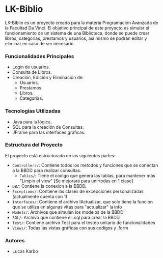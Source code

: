 # LK-Biblio
LK-Biblio es un proyecto creado para la materia Programación Avanzada de la Facultad Da Vinci. 
El objetivo principal de este proyecto es simular el funcionamiento de un sistema de una Biblioteca, donde se puede crear
libros, categorias, prestamos y usuarios, asi mismo se podrán editar y eliminar en caso de ser necesario.

### Funcionalidades Principales
- Login de usuarios.
- Consulta de Libros.
- Creación, Edición y Eliminación de: 
    - Usuarios.
    - Prestamos.
    - Libros.
    - Categorias.

### Tecnologías Utilizadas
- Java para la lógica.
- SQL para la creación de Consultas.
- JFrame para las interfaces gráficas.

### Estructura del Proyecto
El proyecto está estructurado en las siguientes partes:
- `Controllers/`: Contiene todos los metodos y funciones que se conectan a la BBDD para realizar consultas.
  - `Tables/`: Tiene el codigo que genera las tablas, para mantener más "Limpio el view" [Se mejorará para unirtodas en 1 clase]
- `DB/`: Contiene la conexion a la BBDD.
- `Exceptions/`: Contiene las clases de excepciones personalizadas (actualmente cuenta con 1)
- `Interfaces/`: Contiene el archivo IActualizar, que solo tiene la funcion que se utiliza en algunas vitas para "actualizar" la info
- `Models/`: Archivos que simulan los modelos de la BBDD
- `SQL/`: Archivo que contiene el .sql para crear la BBDD
- `Test/`: Contiene archivo Test para el testeo unitario de funcionalidades
- `Views/`: Todas las vistas gráficas con sus codigos y .form

### Autores
- Lucas Karbo



